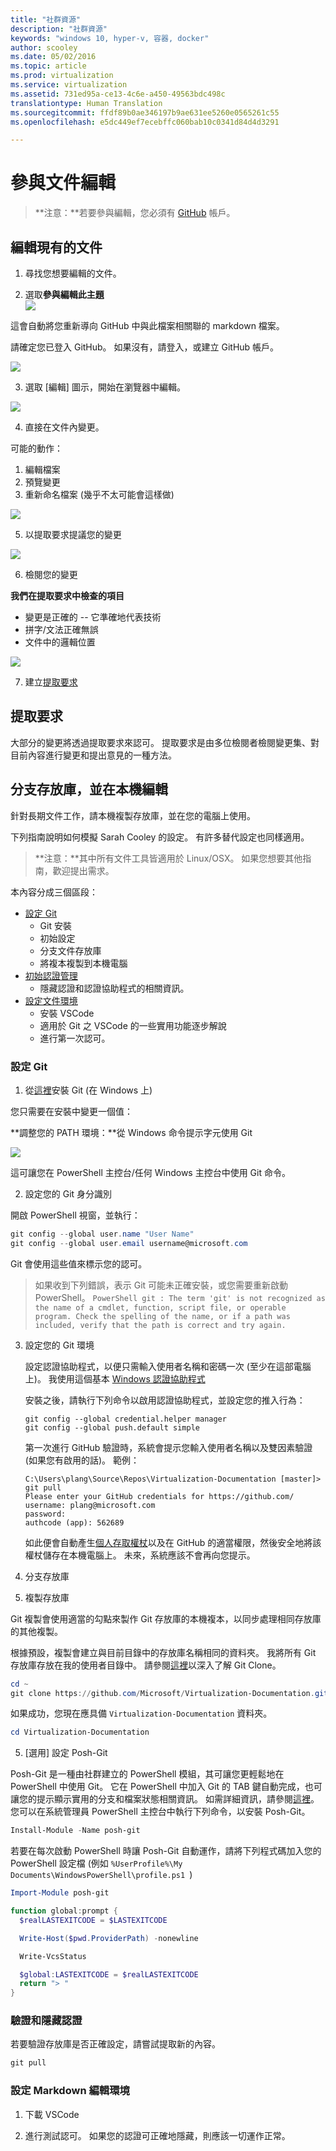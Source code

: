 ```yaml
---
title: "社群資源"
description: "社群資源"
keywords: "windows 10, hyper-v, 容器, docker"
author: scooley
ms.date: 05/02/2016
ms.topic: article
ms.prod: virtualization
ms.service: virtualization
ms.assetid: 731ed95a-ce13-4c6e-a450-49563bdc498c
translationtype: Human Translation
ms.sourcegitcommit: ffdf89b0ae346197b9ae631ee5260e0565261c55
ms.openlocfilehash: e5dc449ef7ecebffc060bab10c0341d84d4d3291

---
```


# 參與文件編輯

> **注意：**若要參與編輯，您必須有 [GitHub](https://www.github.com) 帳戶。

## 編輯現有的文件

1. 尋找您想要編輯的文件。  

2. 選取**參與編輯此主題**  
  ![](media/editDoc.png)
  
  這會自動將您重新導向 GitHub 中與此檔案相關聯的 markdown 檔案。
  
  請確定您已登入 GitHub。  如果沒有，請登入，或建立 GitHub 帳戶。
  
  ![](media/GitHubView.png)
  
3. 選取 [編輯] 圖示，開始在瀏覽器中編輯。
  
  ![](media/GitHubEdit.png)

4. 直接在文件內變更。
  
  可能的動作：
  1. 編輯檔案
  2. 預覽變更
  3. 重新命名檔案 (幾乎不太可能會這樣做)
  
  ![](media/GitHubEditor.png)
  
5. 以提取要求提議您的變更
  
  ![](media/GitHubProposeChange.png)

6. 檢閱您的變更
  
  **我們在提取要求中檢查的項目**  
  * 變更是正確的 -- 它準確地代表技術
  * 拼字/文法正確無誤
  * 文件中的邏輯位置
    
  ![](media/GitHubCreatePR.png)

7. 建立[提取要求](contribute_to_docs.md#pull-requests)  

## 提取要求

大部分的變更將透過提取要求來認可。  提取要求是由多位檢閱者檢閱變更集、對目前內容進行變更和提出意見的一種方法。


## 分支存放庫，並在本機編輯

針對長期文件工作，請本機複製存放庫，並在您的電腦上使用。

下列指南說明如何模擬 Sarah Cooley 的設定。  有許多替代設定也同樣適用。

> **注意：**其中所有文件工具皆適用於 Linux/OSX。  如果您想要其他指南，歡迎提出需求。

本內容分成三個區段：
* [設定 Git](contribute_to_docs.md#set-up-git)
  * Git 安裝
  * 初始設定
  * 分支文件存放庫
  * 將複本複製到本機電腦
* [初始認證管理](contribute_to_docs.md#validate-and-stash-credentials)
  * 隱藏認證和認證協助程式的相關資訊。
* [設定文件環境](contribute_to_docs.md#set-up-markdown-editing-environment)
  * 安裝 VSCode
  * 適用於 Git 之 VSCode 的一些實用功能逐步解說
  * 進行第一次認可。

### 設定 Git

1. 從[這裡](https://git-for-windows.github.io/)安裝 Git (在 Windows 上)

  您只需要在安裝中變更一個值：

  **調整您的 PATH 環境：**從 Windows 命令提示字元使用 Git

  ![](media/GitFromWinCMD.png)

  這可讓您在 PowerShell 主控台/任何 Windows 主控台中使用 Git 命令。

2. 設定您的 Git 身分識別

  開啟 PowerShell 視窗，並執行：

  ``` PowerShell
  git config --global user.name "User Name"
  git config --global user.email username@microsoft.com
  ```

  Git 會使用這些值來標示您的認可。

  > 如果收到下列錯誤，表示 Git 可能未正確安裝，或您需要重新啟動 PowerShell。
    ``` PowerShell
    git : The term 'git' is not recognized as the name of a cmdlet, function, script file, or operable program. Check the spelling of the name, or if a path was included, verify that the path is correct and try again.
    ```

3. 設定您的 Git 環境

   設定認證協助程式，以便只需輸入使用者名稱和密碼一次 (至少在這部電腦上)。
   我使用這個基本 [Windows 認證協助程式](https://github.com/Microsoft/Git-Credential-Manager-for-Windows#download-and-install)

   安裝之後，請執行下列命令以啟用認證協助程式，並設定您的推入行為：
   ```
   git config --global credential.helper manager
   git config --global push.default simple
   ```

   第一次進行 GitHub 驗證時，系統會提示您輸入使用者名稱以及雙因素驗證 (如果您有啟用的話)。
   範例：
   ```
   C:\Users\plang\Source\Repos\Virtualization-Documentation [master]> git pull
   Please enter your GitHub credentials for https://github.com/
   username: plang@microsoft.com
   password:
   authcode (app): 562689
   ```
   如此便會自動產生[個人存取權杖](https://github.com/settings/tokens)以及在 GitHub 的適當權限，然後安全地將該權杖儲存在本機電腦上。 未來，系統應該不會再向您提示。

4. 分支存放庫

5. 複製存放庫

  Git 複製會使用適當的勾點來製作 Git 存放庫的本機複本，以同步處理相同存放庫的其他複製。

  根據預設，複製會建立與目前目錄中的存放庫名稱相同的資料夾。  我將所有 Git 存放庫存放在我的使用者目錄中。  請參閱[這裡](http://git-scm.com/docs/git-clone)以深入了解 Git Clone。

  ``` PowerShell
  cd ~
  git clone https://github.com/Microsoft/Virtualization-Documentation.git
  ```

  如果成功，您現在應具備 `Virtualization-Documentation` 資料夾。

  ``` PowerShell
  cd Virtualization-Documentation
  ```

5. [選用] 設定 Posh-Git

  Posh-Git 是一種由社群建立的 PowerShell 模組，其可讓您更輕鬆地在 PowerShell 中使用 Git。  它在 PowerShell 中加入 Git 的 TAB 鍵自動完成，也可讓您的提示顯示實用的分支和檔案狀態相關資訊。  如需詳細資訊，請參閱[這裡](https://github.com/dahlbyk/posh-git)。  您可以在系統管理員 PowerShell 主控台中執行下列命令，以安裝 Posh-Git。

  ``` PowerShell
  Install-Module -Name posh-git
  ```

  若要在每次啟動 PowerShell 時讓 Posh-Git 自動運作，請將下列程式碼加入您的 PowerShell 設定檔 (例如 `%UserProfile%\My Documents\WindowsPowerShell\profile.ps1 `)

  ``` PowerShell
  Import-Module posh-git

  function global:prompt {
    $realLASTEXITCODE = $LASTEXITCODE

    Write-Host($pwd.ProviderPath) -nonewline

    Write-VcsStatus

    $global:LASTEXITCODE = $realLASTEXITCODE
    return "> "
  }
  ```

### 驗證和隱藏認證

  若要驗證存放庫是否正確設定，請嘗試提取新的內容。

  ``` PowerShell
  git pull
  ```


### 設定 Markdown 編輯環境

1. 下載 VSCode

6. 進行測試認可。  如果您的認證可正確地隱藏，則應該一切運作正常。






<!--HONumber=Oct16_HO4-->



